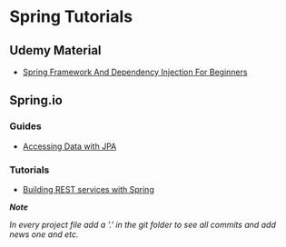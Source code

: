 # Spring Tutorials

## Udemy Material
- [Spring Framework And Dependency Injection For Beginners](https://github.com/GeorgePanaretos/spring-tutorials/tree/main/np-spring5-tutorial)
## Spring.io
### Guides
- [Accessing Data with JPA](https://github.com/GeorgePanaretos/spring-tutorials/tree/main/spring.io/guides/gs-accessing-data-jpa)
### Tutorials
- [Building REST services with Spring](https://github.com/GeorgePanaretos/spring-tutorials/tree/main/spring.io/tutorials/springio.tutorial.restservice)



**_Note_**

*In every project file add a '.' in the git folder to see all commits and add news one and etc.*
